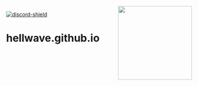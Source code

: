 [discord-invite]: https://discord.gg/t4GkyeYxss
[discord-shield]: https://discord.com/api/guilds/125227483518861312/widget.png

<img align="right" src="https://github.com/discord-jda/JDA/blob/assets/assets/readme/logo.png?raw=true" height="200" width="200">

[ ![discord-shield][] ][discord-invite]
# hellwave.github.io
